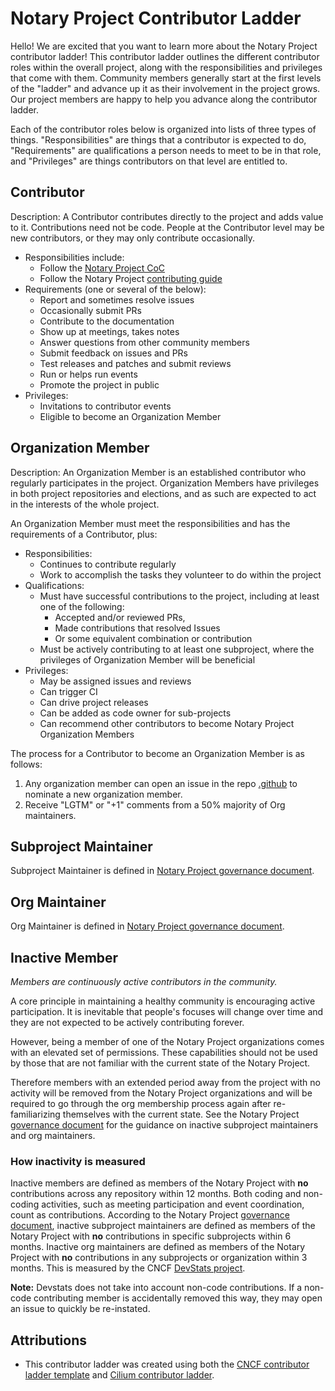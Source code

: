 # Notary Project Contributor Ladder

Hello! We are excited that you want to learn more about the Notary Project contributor ladder! This contributor ladder outlines the different contributor roles within the overall project, along with the responsibilities and privileges that come with them. Community members generally start at the first levels of the "ladder" and advance up it as their involvement in the project grows. Our project members are happy to help you advance along the contributor ladder.

Each of the contributor roles below is organized into lists of three types of things. "Responsibilities" are things that a contributor is expected to do, "Requirements" are qualifications a person needs to meet to be in that role, and "Privileges" are things contributors on that level are entitled to.

## Contributor

Description: A Contributor contributes directly to the project and adds value to it. Contributions need not be code. People at the Contributor level may be new contributors, or they may only contribute occasionally.

* Responsibilities include:
    * Follow the [Notary Project CoC](CODE_OF_CONDUCT.md)
    * Follow the Notary Project [contributing guide](CONTRIBUTING.md)
* Requirements (one or several of the below):
    * Report and sometimes resolve issues
    * Occasionally submit PRs
    * Contribute to the documentation
    * Show up at meetings, takes notes
    * Answer questions from other community members
    * Submit feedback on issues and PRs
    * Test releases and patches and submit reviews
    * Run or helps run events
    * Promote the project in public
* Privileges:
    * Invitations to contributor events
    * Eligible to become an Organization Member

## Organization Member

Description: An Organization Member is an established contributor who regularly participates in the project. Organization Members have privileges in both project repositories and elections, and as such are expected to act in the interests of the whole project.

An Organization Member must meet the responsibilities and has the requirements of a Contributor, plus:

* Responsibilities:
    * Continues to contribute regularly
    * Work to accomplish the tasks they volunteer to do within the project
* Qualifications:
    * Must have successful contributions to the project, including at least one of the following:
        * Accepted and/or reviewed PRs,
        * Made contributions that resolved Issues
        * Or some equivalent combination or contribution
    * Must be actively contributing to at least one subproject, where the privileges of Organization Member will be beneficial
* Privileges:
    * May be assigned issues and reviews
    * Can trigger CI
    * Can drive project releases
    * Can be added as code owner for sub-projects
    * Can recommend other contributors to become Notary Project Organization Members

The process for a Contributor to become an Organization Member is as follows:

1. Any organization member can open an issue in the repo [.github](https://github.com/notaryproject/.github) to nominate a new organization member.
2. Receive "LGTM" or "+1" comments from a 50% majority of Org maintainers.

## Subproject Maintainer

Subproject Maintainer is defined in [Notary Project governance document](GOVERNANCE.md#subproject-maintainers).

## Org Maintainer

Org Maintainer is defined in [Notary Project governance document](GOVERNANCE.md#notary-project-org-maintainers).

## Inactive Member

_Members are continuously active contributors in the community._

A core principle in maintaining a healthy community is encouraging active participation. It is inevitable that people's focuses will change over time and they are not expected to be actively contributing forever.

However, being a member of one of the Notary Project organizations comes with an elevated set of permissions. These capabilities should not be used by those that are not familiar with the current state of the Notary Project.

Therefore members with an extended period away from the project with no activity will be removed from the Notary Project organizations and will be required to go through the org membership process again after re-familiarizing themselves with the current state. See the Notary Project [governance document](GOVERNANCE.md#maintainers-structure) for the guidance on inactive subproject maintainers and org maintainers.

### How inactivity is measured

Inactive members are defined as members of the Notary Project with **no** contributions across any repository within 12 months. Both coding and non-coding activities, such as meeting participation and event coordination, count as contributions. According to the Notary Project [governance document](GOVERNANCE.md), inactive subproject maintainers are defined as members of the Notary Project with **no** contributions in specific subprojects within 6 months. Inactive org maintainers are defined as members of the Notary Project with **no** contributions in any subprojects or organization within 3 months. This is measured by the CNCF [DevStats project](https://notary.devstats.cncf.io/d/8/dashboards?orgId=1&refresh=15m).

**Note:** Devstats does not take into account non-code contributions. If a non-code contributing member is accidentally removed this way, they may open an issue to quickly be re-instated.

## Attributions

* This contributor ladder was created using both the [CNCF contributor ladder template](https://github.com/cncf/project-template/blob/main/CONTRIBUTOR_LADDER.md) and [Cilium contributor ladder](https://github.com/cilium/community/blob/main/CONTRIBUTOR-LADDER.md).